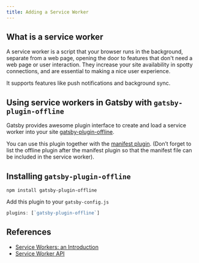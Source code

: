 ```yaml
---
title: Adding a Service Worker
---
```


## What is a service worker

A service worker is a script that your browser runs in the background, separate from a web page, opening the door to features that don't need a web page or user interaction. They increase your site availability in spotty connections, and are essential to making a nice user experience.

It supports features like push notifications and background sync.

## Using service workers in Gatsby with `gatsby-plugin-offline`

Gatsby provides awesome plugin interface to create and load a service worker into your site [gatsby-plugin-offline](https://www.npmjs.com/package/gatsby-plugin-offline).

You can use this plugin together with the [manifest plugin](https://www.npmjs.com/package/gatsby-plugin-manifest). (Don’t forget to list the offline plugin after the manifest plugin so that the manifest file can be included in the service worker).

## Installing `gatsby-plugin-offline`

`npm install gatsby-plugin-offline`

Add this plugin to your `gatsby-config.js`

```javascript:title=gatsby-config.js
plugins: [`gatsby-plugin-offline`]
```

## References

- [Service Workers: an Introduction](https://developers.google.com/web/fundamentals/primers/service-workers/)
- [Service Worker API](https://developer.mozilla.org/en-US/docs/Web/API/Service_Worker_API)
